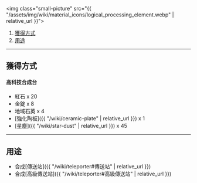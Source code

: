 <img class="small-picture" src="{{ "/assets/img/wiki/material_icons/logical_processing_element.webp" | relative_url }}">

<div class="article-content">
<ol>
    <li><a href="#獲得方式">獲得方式</a></li>
    <li><a href="#用途">用途</a></li>
</ol>
</div>

---

## 獲得方式

#### 高科技合成台

- 紅石 x 20  
- 金錠 x 8  
- 地域石英 x 4  
- [強化陶板]({{ "/wiki/ceramic-plate" | relative_url }}) x 1  
- [星塵]({{ "/wiki/star-dust" | relative_url }}) x 45  

---

## 用途

- 合成[傳送站]({{ "/wiki/teleporter#傳送站" | relative_url }})  
- 合成[高級傳送站]({{ "/wiki/teleporter#高級傳送站" | relative_url }})